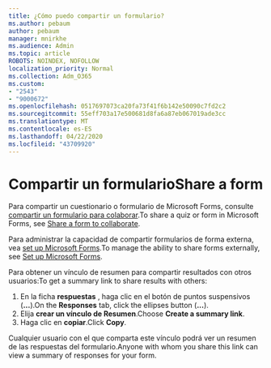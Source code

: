 ```yaml
---
title: ¿Cómo puedo compartir un formulario?
ms.author: pebaum
author: pebaum
manager: mnirkhe
ms.audience: Admin
ms.topic: article
ROBOTS: NOINDEX, NOFOLLOW
localization_priority: Normal
ms.collection: Adm_O365
ms.custom:
- "2543"
- "9000672"
ms.openlocfilehash: 0517697073ca20fa73f41f6b142e50090c7fd2c2
ms.sourcegitcommit: 55eff703a17e500681d8fa6a87eb067019ade3cc
ms.translationtype: MT
ms.contentlocale: es-ES
ms.lasthandoff: 04/22/2020
ms.locfileid: "43709920"
---
```

# <a name="share-a-form"></a><span data-ttu-id="b62a7-102">Compartir un formulario</span><span class="sxs-lookup"><span data-stu-id="b62a7-102">Share a form</span></span>

<span data-ttu-id="b62a7-103">Para compartir un cuestionario o formulario de Microsoft Forms, consulte [compartir un formulario para colaborar](https://support.office.com/article/Share-a-form-to-collaborate-d5bb5cf0-8401-4c15-bb8c-8e108cd7e69b).</span><span class="sxs-lookup"><span data-stu-id="b62a7-103">To share a quiz or form in Microsoft Forms, see [Share a form to collaborate](https://support.office.com/article/Share-a-form-to-collaborate-d5bb5cf0-8401-4c15-bb8c-8e108cd7e69b).</span></span>

<span data-ttu-id="b62a7-104">Para administrar la capacidad de compartir formularios de forma externa, vea [set up Microsoft Forms](https://support.office.com/article/set-up-microsoft-forms-cc52287a-4550-464d-9a1b-457bf9df2240).</span><span class="sxs-lookup"><span data-stu-id="b62a7-104">To manage the ability to share forms externally, see [Set up Microsoft Forms](https://support.office.com/article/set-up-microsoft-forms-cc52287a-4550-464d-9a1b-457bf9df2240).</span></span> 

<span data-ttu-id="b62a7-105">Para obtener un vínculo de resumen para compartir resultados con otros usuarios:</span><span class="sxs-lookup"><span data-stu-id="b62a7-105">To get a summary link to share results with others:</span></span>

1. <span data-ttu-id="b62a7-106">En la ficha **respuestas** , haga clic en el botón de puntos suspensivos (**...**).</span><span class="sxs-lookup"><span data-stu-id="b62a7-106">On the **Responses** tab, click the ellipses button (**...**).</span></span>
3. <span data-ttu-id="b62a7-107">Elija **crear un vínculo de Resumen**.</span><span class="sxs-lookup"><span data-stu-id="b62a7-107">Choose **Create a summary link**.</span></span>
4. <span data-ttu-id="b62a7-108">Haga clic en **copiar**.</span><span class="sxs-lookup"><span data-stu-id="b62a7-108">Click **Copy**.</span></span>

<span data-ttu-id="b62a7-109">Cualquier usuario con el que comparta este vínculo podrá ver un resumen de las respuestas del formulario.</span><span class="sxs-lookup"><span data-stu-id="b62a7-109">Anyone with whom you share this link can view a summary of responses for your form.</span></span>